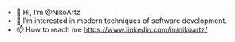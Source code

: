 - 👋 Hi, I’m @NikoArtz
- 👀 I’m interested in modern techniques of software development.
- 📫 How to reach me https://www.linkedin.com/in/nikoartz/

<!---
NikoArtz/NikoArtz is a ✨ special ✨ repository because its `README.md` (this file) appears on your GitHub profile.
You can click the Preview link to take a look at your changes.
--->

